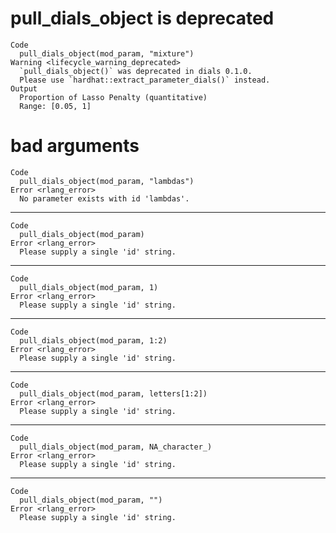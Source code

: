 # pull_dials_object is deprecated

    Code
      pull_dials_object(mod_param, "mixture")
    Warning <lifecycle_warning_deprecated>
      `pull_dials_object()` was deprecated in dials 0.1.0.
      Please use `hardhat::extract_parameter_dials()` instead.
    Output
      Proportion of Lasso Penalty (quantitative)
      Range: [0.05, 1]

# bad arguments

    Code
      pull_dials_object(mod_param, "lambdas")
    Error <rlang_error>
      No parameter exists with id 'lambdas'.

---

    Code
      pull_dials_object(mod_param)
    Error <rlang_error>
      Please supply a single 'id' string.

---

    Code
      pull_dials_object(mod_param, 1)
    Error <rlang_error>
      Please supply a single 'id' string.

---

    Code
      pull_dials_object(mod_param, 1:2)
    Error <rlang_error>
      Please supply a single 'id' string.

---

    Code
      pull_dials_object(mod_param, letters[1:2])
    Error <rlang_error>
      Please supply a single 'id' string.

---

    Code
      pull_dials_object(mod_param, NA_character_)
    Error <rlang_error>
      Please supply a single 'id' string.

---

    Code
      pull_dials_object(mod_param, "")
    Error <rlang_error>
      Please supply a single 'id' string.

